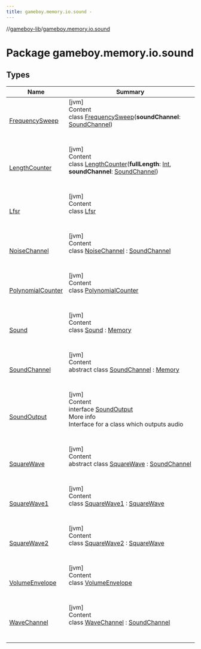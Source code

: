 ```yaml
---
title: gameboy.memory.io.sound -
---
```

//[gameboy-lib](../index.md)/[gameboy.memory.io.sound](index.md)



# Package gameboy.memory.io.sound  


## Types  
  
|  Name|  Summary| 
|---|---|
| <a name="gameboy.memory.io.sound/FrequencySweep///PointingToDeclaration/"></a>[FrequencySweep](-frequency-sweep/index.md)| <a name="gameboy.memory.io.sound/FrequencySweep///PointingToDeclaration/"></a>[jvm]  <br>Content  <br>class [FrequencySweep](-frequency-sweep/index.md)(**soundChannel**: [SoundChannel](-sound-channel/index.md))  <br><br><br>
| <a name="gameboy.memory.io.sound/LengthCounter///PointingToDeclaration/"></a>[LengthCounter](-length-counter/index.md)| <a name="gameboy.memory.io.sound/LengthCounter///PointingToDeclaration/"></a>[jvm]  <br>Content  <br>class [LengthCounter](-length-counter/index.md)(**fullLength**: [Int](https://kotlinlang.org/api/latest/jvm/stdlib/kotlin/-int/index.html), **soundChannel**: [SoundChannel](-sound-channel/index.md))  <br><br><br>
| <a name="gameboy.memory.io.sound/Lfsr///PointingToDeclaration/"></a>[Lfsr](-lfsr/index.md)| <a name="gameboy.memory.io.sound/Lfsr///PointingToDeclaration/"></a>[jvm]  <br>Content  <br>class [Lfsr](-lfsr/index.md)  <br><br><br>
| <a name="gameboy.memory.io.sound/NoiseChannel///PointingToDeclaration/"></a>[NoiseChannel](-noise-channel/index.md)| <a name="gameboy.memory.io.sound/NoiseChannel///PointingToDeclaration/"></a>[jvm]  <br>Content  <br>class [NoiseChannel](-noise-channel/index.md) : [SoundChannel](-sound-channel/index.md)  <br><br><br>
| <a name="gameboy.memory.io.sound/PolynomialCounter///PointingToDeclaration/"></a>[PolynomialCounter](-polynomial-counter/index.md)| <a name="gameboy.memory.io.sound/PolynomialCounter///PointingToDeclaration/"></a>[jvm]  <br>Content  <br>class [PolynomialCounter](-polynomial-counter/index.md)  <br><br><br>
| <a name="gameboy.memory.io.sound/Sound///PointingToDeclaration/"></a>[Sound](-sound/index.md)| <a name="gameboy.memory.io.sound/Sound///PointingToDeclaration/"></a>[jvm]  <br>Content  <br>class [Sound](-sound/index.md) : [Memory](../gameboy.memory/-memory/index.md)  <br><br><br>
| <a name="gameboy.memory.io.sound/SoundChannel///PointingToDeclaration/"></a>[SoundChannel](-sound-channel/index.md)| <a name="gameboy.memory.io.sound/SoundChannel///PointingToDeclaration/"></a>[jvm]  <br>Content  <br>abstract class [SoundChannel](-sound-channel/index.md) : [Memory](../gameboy.memory/-memory/index.md)  <br><br><br>
| <a name="gameboy.memory.io.sound/SoundOutput///PointingToDeclaration/"></a>[SoundOutput](-sound-output/index.md)| <a name="gameboy.memory.io.sound/SoundOutput///PointingToDeclaration/"></a>[jvm]  <br>Content  <br>interface [SoundOutput](-sound-output/index.md)  <br>More info  <br>Interface for a class which outputs audio  <br><br><br>
| <a name="gameboy.memory.io.sound/SquareWave///PointingToDeclaration/"></a>[SquareWave](-square-wave/index.md)| <a name="gameboy.memory.io.sound/SquareWave///PointingToDeclaration/"></a>[jvm]  <br>Content  <br>abstract class [SquareWave](-square-wave/index.md) : [SoundChannel](-sound-channel/index.md)  <br><br><br>
| <a name="gameboy.memory.io.sound/SquareWave1///PointingToDeclaration/"></a>[SquareWave1](-square-wave1/index.md)| <a name="gameboy.memory.io.sound/SquareWave1///PointingToDeclaration/"></a>[jvm]  <br>Content  <br>class [SquareWave1](-square-wave1/index.md) : [SquareWave](-square-wave/index.md)  <br><br><br>
| <a name="gameboy.memory.io.sound/SquareWave2///PointingToDeclaration/"></a>[SquareWave2](-square-wave2/index.md)| <a name="gameboy.memory.io.sound/SquareWave2///PointingToDeclaration/"></a>[jvm]  <br>Content  <br>class [SquareWave2](-square-wave2/index.md) : [SquareWave](-square-wave/index.md)  <br><br><br>
| <a name="gameboy.memory.io.sound/VolumeEnvelope///PointingToDeclaration/"></a>[VolumeEnvelope](-volume-envelope/index.md)| <a name="gameboy.memory.io.sound/VolumeEnvelope///PointingToDeclaration/"></a>[jvm]  <br>Content  <br>class [VolumeEnvelope](-volume-envelope/index.md)  <br><br><br>
| <a name="gameboy.memory.io.sound/WaveChannel///PointingToDeclaration/"></a>[WaveChannel](-wave-channel/index.md)| <a name="gameboy.memory.io.sound/WaveChannel///PointingToDeclaration/"></a>[jvm]  <br>Content  <br>class [WaveChannel](-wave-channel/index.md) : [SoundChannel](-sound-channel/index.md)  <br><br><br>


